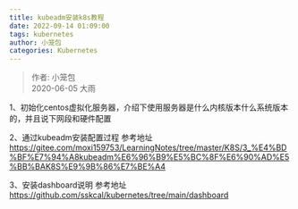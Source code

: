 ```yaml
---
title: kubeadm安装k8s教程
date: 2022-09-14 01:09:00
tags: kubernetes
author: 小笼包
categories: Kubernetes
---
```


> 作者: 小笼包  
> 2020-06-05 大雨  

1、初始化centos虚拟化服务器，介绍下使用服务器是什么内核版本什么系统版本的，并且说下网段和硬件配置

2、通过kubeadm安装配置过程
参考地址 <https://gitee.com/moxi159753/LearningNotes/tree/master/K8S/3_%E4%BD%BF%E7%94%A8kubeadm%E6%96%B9%E5%BC%8F%E6%90%AD%E5%BB%BAK8S%E9%9B%86%E7%BE%A4>

3、安装dashboard说明
参考地址 <https://github.com/sskcal/kubernetes/tree/main/dashboard>
